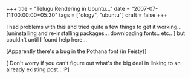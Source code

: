 +++
title = "Telugu Rendering in Ubuntu..."
date = "2007-07-11T00:00:00+05:30"
tags = ["ology", "ubuntu"]
draft = false
+++

I had problems with this and tried quite a few things to get it
working...  [uninstalling and re-installing
packages... downloading fonts.. etc.. ] but couldn't until I found
help here...

[Apparently there's a bug in the Pothana font (in Feisty)]

[ Don't worry if you can't figure out what's the big deal in
linking to an already existing post.. :P]
